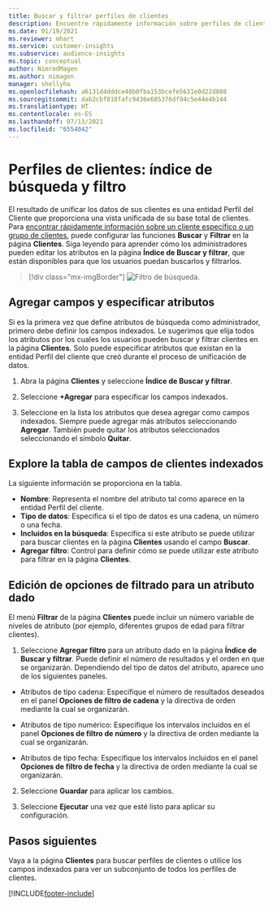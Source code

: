 ```yaml
---
title: Buscar y filtrar perfiles de clientes
description: Encuentre rápidamente información sobre perfiles de clientes unificados y filtre los atributos especificados.
ms.date: 01/19/2021
ms.reviewer: mhart
ms.service: customer-insights
ms.subservice: audience-insights
ms.topic: conceptual
author: NimrodMagen
ms.author: nimagen
manager: shellyha
ms.openlocfilehash: a6131d4dddce48b0fba153bcefe5631e0d22d808
ms.sourcegitcommit: dab2cbf818fafc9436e685376df94c5e44e4b144
ms.translationtype: HT
ms.contentlocale: es-ES
ms.lasthandoff: 07/13/2021
ms.locfileid: "6554042"
---
```

# <a name="customer-profiles-search--filter-index"></a>Perfiles de clientes: índice de búsqueda y filtro

El resultado de unificar los datos de sus clientes es una entidad Perfil del Cliente que proporciona una vista unificada de su base total de clientes. Para [encontrar rápidamente información sobre un cliente específico o un grupo de clientes](customer-profiles.md), puede configurar las funciones **Buscar** y **Filtrar** en la página **Clientes**. Siga leyendo para aprender cómo los administradores pueden editar los atributos en la página **Índice de Buscar y filtrar**, que están disponibles para que los usuarios puedan buscarlos y filtrarlos.

> [!div class="mx-imgBorder"]
> ![Filtro de búsqueda.](media/search-filter.png "Filtro de búsqueda")

## <a name="add-fields-and-specify-attributes"></a>Agregar campos y especificar atributos

Si es la primera vez que define atributos de búsqueda como administrador, primero debe definir los campos indexados. Le sugerimos que elija todos los atributos por los cuales los usuarios pueden buscar y filtrar clientes en la página **Clientes**. Solo puede especificar atributos que existan en la entidad Perfil del cliente que creó durante el proceso de unificación de datos.

1. Abra la página **Clientes** y seleccione **Índice de Buscar y filtrar**.

2. Seleccione **+Agregar** para especificar los campos indexados.

3. Seleccione en la lista los atributos que desea agregar como campos indexados. Siempre puede agregar más atributos seleccionando **Agregar**. También puede quitar los atributos seleccionados seleccionando el símbolo **Quitar**.

## <a name="explore-the-indexed-customer-fields-table"></a>Explore la tabla de campos de clientes indexados

La siguiente información se proporciona en la tabla.

- **Nombre**: Representa el nombre del atributo tal como aparece en la entidad Perfil del cliente.
- **Tipo de datos**: Especifica si el tipo de datos es una cadena, un número o una fecha.
- **Incluidos en la búsqueda**: Especifica si este atributo se puede utilizar para buscar clientes en la página **Clientes** usando el campo **Buscar**.
- **Agregar filtro**: Control para definir cómo se puede utilizar este atributo para filtrar en la página **Clientes**.

## <a name="editing-filtering-options-for-a-given-attribute"></a>Edición de opciones de filtrado para un atributo dado

El menú **Filtrar** de la página **Clientes** puede incluir un número variable de niveles de atributo (por ejemplo, diferentes grupos de edad para filtrar clientes).

1. Seleccione **Agregar filtro** para un atributo dado en la página **Índice de Buscar y filtrar**. Puede definir el número de resultados y el orden en que se organizarán. Dependiendo del tipo de datos del atributo, aparece uno de los siguientes paneles.

- Atributos de tipo cadena: Especifique el número de resultados deseados en el panel **Opciones de filtro de cadena** y la directiva de orden mediante la cual se organizarán.

- Atributos de tipo numérico: Especifique los intervalos incluidos en el panel **Opciones de filtro de número** y la directiva de orden mediante la cual se organizarán.

- Atributos de tipo fecha: Especifique los intervalos incluidos en el panel **Opciones de filtro de fecha** y la directiva de orden mediante la cual se organizarán.

2. Seleccione **Guardar** para aplicar los cambios.

3. Seleccione **Ejecutar** una vez que esté listo para aplicar su configuración.

## <a name="next-steps"></a>Pasos siguientes

Vaya a la página **Clientes** para buscar perfiles de clientes o utilice los campos indexados para ver un subconjunto de todos los perfiles de clientes.


[!INCLUDE[footer-include](../includes/footer-banner.md)]